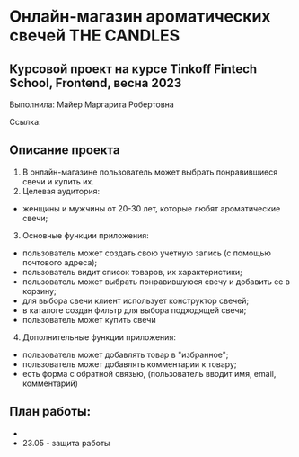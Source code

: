 # Онлайн-магазин ароматических свечей **THE CANDLES**
## Курсовой проект на курсе Tinkoff Fintech School, Frontend, весна 2023

Выполнила: Майер Маргарита Робертовна

Ссылка:

## Описание проекта
1. В онлайн-магазине пользователь может выбрать понравившиеся свечи и купить их.
2. Целевая аудитория: 
  - женщины и мужчины от 20-30 лет, которые любят ароматические свечи;
3. Основные функции приложения:
  - пользователь может создать свою учетную запись (с помощью почтового адреса);
  - пользователь видит список товаров, их характеристики; 
  - пользователь может выбрать понравившуюся свечу и добавить ее в корзину;
  - для выбора свечи клиент использует конструктор  свечей;
  - в каталоге создан фильтр для выбора подходящей свечи; 
  - пользователь может купить свечи
4. Дополнительные функции приложения:
  - пользователь может добавлять товар в "избранное";
  - пользователь может добавлять комментарии к товару; 
  - есть форма с обратной связью, (пользователь вводит имя, email, комментарий)

## План работы:
  -
  - 23.05 - защита работы
  
  
